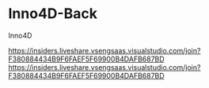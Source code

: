 
# Inno4D-Back
Inno4D

https://insiders.liveshare.vsengsaas.visualstudio.com/join?F380884434B9F6FAEF5F69900B4DAFB687BD
https://insiders.liveshare.vsengsaas.visualstudio.com/join?F380884434B9F6FAEF5F69900B4DAFB687BD